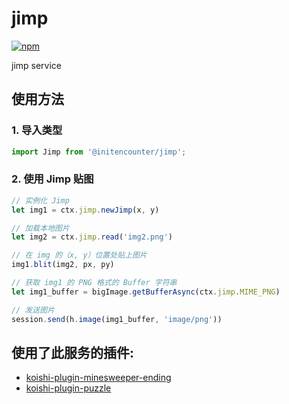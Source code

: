 # jimp

[![npm](https://img.shields.io/npm/v/@initencounter/koishi-plugin-jimp?style=flat-square)](https://www.npmjs.com/package/@initencounter/koishi-plugin-jimp)

jimp service
## 使用方法

### 1. 导入类型
```typescript
import Jimp from '@initencounter/jimp';
```

### 2. 使用 Jimp 贴图
```typescript
// 实例化 Jimp
let img1 = ctx.jimp.newJimp(x, y)

// 加载本地图片
let img2 = ctx.jimp.read('img2.png')

// 在 img 的（x, y）位置处贴上图片
img1.blit(img2, px, py)

// 获取 img1 的 PNG 格式的 Buffer 字符串
let img1_buffer = bigImage.getBufferAsync(ctx.jimp.MIME_PNG)

// 发送图片
session.send(h.image(img1_buffer, 'image/png'))
```

## 使用了此服务的插件:

- [koishi-plugin-minesweeper-ending](https://github.com/initialencounter/2022-12-24/tree/master/Plugins/Recreation/minesweeper-ending#readme)
- [koishi-plugin-puzzle](https://github.com/initialencounter/2022-12-24/tree/master/Plugins/Recreation/puzzle#readme.md)